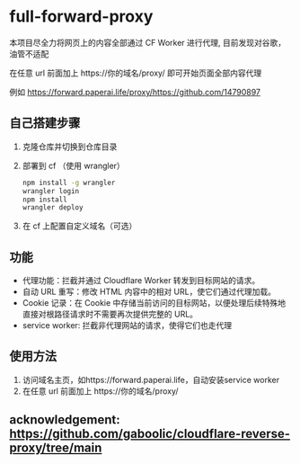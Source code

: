 # full-forward-proxy

本项目尽全力将网页上的内容全部通过 CF Worker 进行代理, 目前发现对谷歌，油管不适配

在任意 url 前面加上 https://你的域名/proxy/ 即可开始页面全部内容代理

例如 https://forward.paperai.life/proxy/https://github.com/14790897

## 自己搭建步骤

<!-- 1. 创建 KV
   ```sh
   wrangler kv:namespace create full_forward
   wrangler kv:key put --binding=full_forward  "/" ./full-forward-html/index.html
   wrangler kv:key put --binding=full_forward  "/service-worker.js" ./full-forward-html/service-worker.js
   ``` -->

1. 克隆仓库并切换到仓库目录
2. 部署到 cf （使用 wrangler）

   ```sh
   npm install -g wrangler
   wrangler login
   npm install
   wrangler deploy
   ```

3. 在 cf 上配置自定义域名（可选）

## 功能

- 代理功能：拦截并通过 Cloudflare Worker 转发到目标网站的请求。
- 自动 URL 重写：修改 HTML 内容中的相对 URL，使它们通过代理加载。
- Cookie 记录：在 Cookie 中存储当前访问的目标网站，以便处理后续特殊地直接对根路径请求时不需要再次提供完整的 URL。
- service worker: 拦截非代理网站的请求，使得它们也走代理

## 使用方法

1. 访问域名主页，如https://forward.paperai.life，自动安装service worker
2. 在任意 url 前面加上 https://你的域名/proxy/

## acknowledgement: https://github.com/gaboolic/cloudflare-reverse-proxy/tree/main

